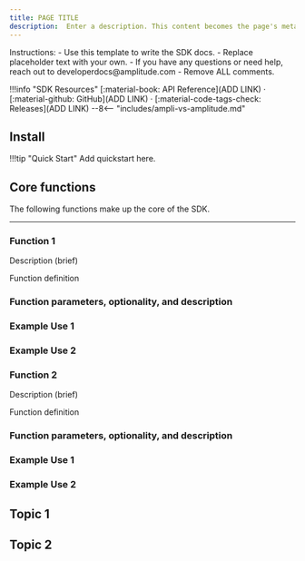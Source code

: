 ```yaml
---
title: PAGE TITLE
description:  Enter a description. This content becomes the page's meta description.
---
```


<!-- see https://www.docs.developers.amplitude.com/experiment/sdks/javascript-sdk/ for a live example-->
<!-- markdownlint-disable -->
<!-- vale off -->
<!-->
Instructions: 
- Use this template to write the SDK docs.
- Replace placeholder text with your own.
- If you have any questions or need help, reach out to developerdocs@amplitude.com
- Remove ALL comments. 
</-->

!!!info "SDK Resources"
    [:material-book: API Reference](ADD LINK) · [:material-github: GitHub](ADD LINK) · [:material-code-tags-check: Releases](ADD LINK)
--8<-- "includes/ampli-vs-amplitude.md"

## Install

<!-- insert tabbed install instructions-->

!!!tip "Quick Start"
    Add quickstart here. 


## Core functions

The following functions make up the core of the <INSERT NAME> SDK.

--------------------------

### Function 1

Description (brief)

Function definition

### Function parameters, optionality, and description

### Example Use 1

### Example Use 2

### Function 2

Description (brief)

Function definition

### Function parameters, optionality, and description

### Example Use 1

### Example Use 2

## Topic 1

<!-- 
Use topics to explain advanced usage or special circumstances. Examples: 
- Opt users out of tracking
- Set custom user ID
- Log events to multiple Amplitude projects
-->

## Topic 2

